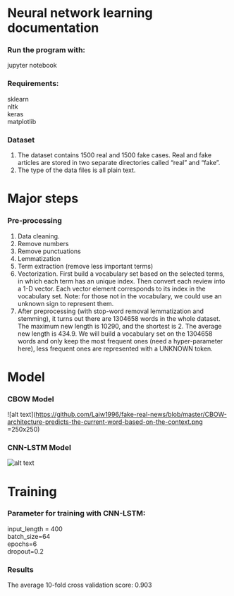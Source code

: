 # Neural network learning documentation

### Run the program with:

jupyter notebook


### Requirements:
sklearn <br/>
nltk <br/>
keras <br/>
matplotlib <br/>


### Dataset
1. The dataset contains 1500 real and 1500 fake cases. Real and fake articles are stored in two separate directories called “real” and “fake”. 
2. The type of the data files is all plain text. 


# Major steps

### Pre-processing
1. Data cleaning.
2. Remove numbers
3. Remove punctuations
4. Lemmatization
5. Term extraction (remove less important terms)
6. Vectorization. First build a vocabulary set based on the selected terms, in which each term has an unique index. Then convert each review into a 1-D vector. Each vector element corresponds to its index in the vocabulary set. Note: for those not in the vocabulary, we could use an unknown sign to represent them.
7. After preprocessing (with stop-word removal lemmatization and stemming), it turns out there are 1304658 words in the whole dataset. The maximum new length is 10290, and the shortest is 2. The average new length is 434.9. We will build a vocabulary set on the 1304658 words and only keep the most frequent ones (need a hyper-parameter here), less frequent ones are represented with a UNKNOWN token.

# Model
### CBOW Model
![alt text](https://github.com/Laiw1996/fake-real-news/blob/master/CBOW-architecture-predicts-the-current-word-based-on-the-context.png =250x250)

### CNN-LSTM Model
![alt text](https://github.com/Laiw1996/fake-real-news/blob/master/cnn-lstm-konukoii-1024x538.png)

# Training
### Parameter for training with CNN-LSTM:
input_length = 400 <br/>
batch_size=64 <br/>
epochs=6 <br/>
dropout=0.2 <br/>

### Results
The average 10-fold cross validation score: 0.903





